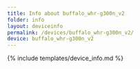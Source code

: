 ```yaml
---
title: Info about buffalo_whr-g300n_v2
folder: info
layout: deviceinfo
permalink: /devices/buffalo_whr-g300n_v2/
device: buffalo_whr-g300n_v2
---
```

{% include templates/device_info.md %}
